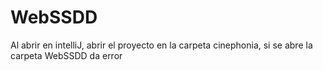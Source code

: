 # WebSSDD

Al abrir en intelliJ, abrir el proyecto en la carpeta cinephonia, si se abre la carpeta WebSSDD da error
